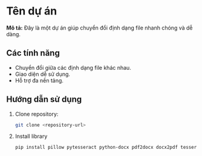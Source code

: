 # Tên dự án

**Mô tả:** Đây là một dự án giúp chuyển đổi định dạng file nhanh chóng và dễ dàng.

## Các tính năng

- Chuyển đổi giữa các định dạng file khác nhau.
- Giao diện dễ sử dụng.
- Hỗ trợ đa nền tảng.

## Hướng dẫn sử dụng

1. Clone repository:

   ```bash
   git clone <repository-url>
   ```

2. Install library
   ```bash
   pip install pillow pytesseract python-docx pdf2docx docx2pdf tesseract comtypes
   ```
